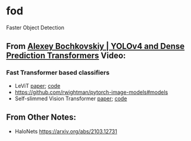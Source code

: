 # fod
Faster Object Detection

## From [Alexey Bochkovskiy | YOLOv4 and Dense Prediction Transformers](https://www.youtube.com/watch?v=nxOzeTmqe3Y) Video:

### Fast Transformer based classifiers

* LeViT [paper](https://arxiv.org/abs/2104.01136);  [code](https://github.com/facebookresearch/LeViT)
* https://github.com/rwightman/pytorch-image-models#models
* Self-slimmed Vision Transformer [paper](https://arxiv.org/abs/2111.12624); [code](https://github.com/Sara-Ahmed/SiT)

## From Other Notes:

 * HaloNets https://arxiv.org/abs/2103.12731
